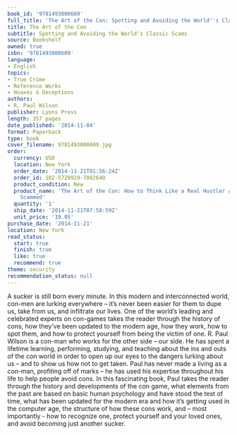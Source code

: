 ```yaml
---
book_id: '9781493000609'
full_title: 'The Art of the Con: Spotting and Avoiding the World''s Classic Scams'
title: The Art of the Con
subtitle: Spotting and Avoiding the World's Classic Scams
source: Bookshelf
owned: true
isbn: '9781493000609'
language:
- English
topics:
- True Crime
- Reference Works
- Hoaxes & Deceptions
authors:
- R. Paul Wilson
publisher: Lyons Press
length: 357 pages
date_published: '2014-11-04'
format: Paperback
type: book
cover_filename: 9781493000609.jpg
order:
  currency: USD
  location: New York
  order_date: '2014-11-21T01:56:24Z'
  order_id: 102-5729919-7082640
  product_condition: New
  product_name: 'The Art of the Con: How to Think Like a Real Hustler and Avoid Being
    Scammed'
  quantity: '1'
  ship_date: '2014-11-21T07:58:59Z'
  unit_price: '19.05'
purchase_date: '2014-11-21'
location: New York
read_status:
  start: true
  finish: true
  like: true
  recommend: true
theme: security
recommendation_status: null
---
```

A sucker is still born every minute. In this modern and interconnected world, con-men are lurking everywhere – it’s never been easier for them to dupe us, take from us, and infiltrate our lives.
One of the world’s leading and celebrated experts on con-games takes the reader through the history of cons, how they’ve been updated to the modern age, how they work, how to spot them, and how to protect yourself from being the victim of one.
R. Paul Wilson is a con-man who works for the other side – our side. He has spent a lifetime learning, performing, studying, and teaching about the ins and outs of the con world in order to open up our eyes to the dangers lurking about us – and to show us how not to get taken. Paul has never made a living as a con-man, profiting off of marks – he has used his expertise throughout his life to help people avoid cons.
In this fascinating book, Paul takes the reader through the history and developments of the con game, what elements from the past are based on basic human psychology and have stood the test of time, what has been updated for the modern era and how it’s getting used in the computer age, the structure of how these cons work, and – most importantly - how to recognize one, protect yourself and your loved ones, and avoid becoming just another sucker.
